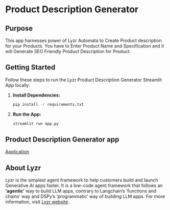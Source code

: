 # Product Description Generator

## Purpose

This app harnesses power of Lyzr Automata to Create Product description for your Products. You have to Enter Product Name and Specification and it will Generate SEO Friendly Product Description for Product.

## Getting Started

Follow these steps to run the Lyzr Product Description Generator Streamlit App locally:

1. **Install Dependencies:**
   ```bash
   pip install -r requirements.txt

2. **Run the App:**
    ```bash
    streamlit run app.py

## Product Description Generator app
[Application](https://lyzr-product-description.streamlit.app/)

## About Lyzr
Lyzr is the simplest agent framework to help customers build and launch Generative AI apps faster. It is a low-code agent framework that follows an **‘agentic’** way to build LLM apps, contrary to Langchain’s ‘functions and chains’ way and DSPy’s ‘programmatic’ way of building LLM apps. For more information, visit [Lyzr website](https://www.lyzr.ai/) .
